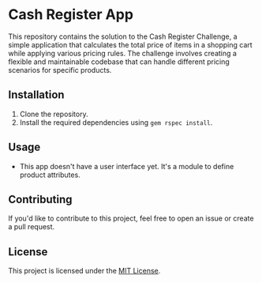 # Cash Register App
This repository contains the solution to the Cash Register Challenge, a simple application that calculates the total price of items in a shopping cart while applying various pricing rules. The challenge involves creating a flexible and maintainable codebase that can handle different pricing scenarios for specific products.

## Installation

1. Clone the repository.
2. Install the required dependencies using `gem rspec install`.
## Usage

- This app doesn't have a user interface yet. It's a module to define product attributes.

## Contributing

If you'd like to contribute to this project, feel free to open an issue or create a pull request.

## License

This project is licensed under the [MIT License](LICENSE).
